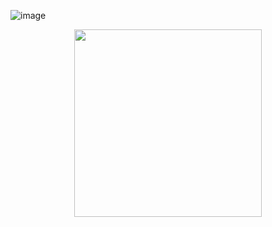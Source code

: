 ![image](https://github.com/masrodrigues/LANDING-PAGE/assets/84645887/7bd32592-d43a-405f-86b4-340e8d201c33)

<div align="center">
<img src="https://github.com/masrodrigues/LANDING-PAGE/assets/84645887/daa9ed5b-b86d-42e1-86ea-a836e0ab9941" width="300px"/>
</div>

